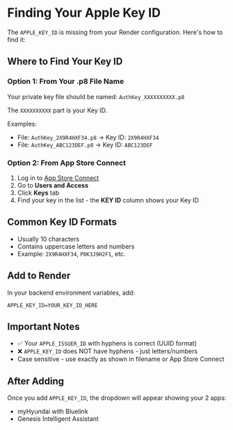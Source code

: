 # Finding Your Apple Key ID

The `APPLE_KEY_ID` is missing from your Render configuration. Here's how to find it:

## Where to Find Your Key ID

### Option 1: From Your .p8 File Name
Your private key file should be named: `AuthKey_XXXXXXXXXX.p8`

The `XXXXXXXXXX` part is your Key ID.

Examples:
- File: `AuthKey_2X9R4HXF34.p8` → Key ID: `2X9R4HXF34`
- File: `AuthKey_ABC123DEF.p8` → Key ID: `ABC123DEF`

### Option 2: From App Store Connect
1. Log in to [App Store Connect](https://appstoreconnect.apple.com)
2. Go to **Users and Access**
3. Click **Keys** tab
4. Find your key in the list - the **KEY ID** column shows your Key ID

## Common Key ID Formats
- Usually 10 characters
- Contains uppercase letters and numbers
- Example: `2X9R4HXF34`, `P8K3J9H2F1`, etc.

## Add to Render

In your backend environment variables, add:
```
APPLE_KEY_ID=YOUR_KEY_ID_HERE
```

## Important Notes
- ✅ Your `APPLE_ISSUER_ID` with hyphens is correct (UUID format)
- ❌ `APPLE_KEY_ID` does NOT have hyphens - just letters/numbers
- Case sensitive - use exactly as shown in filename or App Store Connect

## After Adding
Once you add `APPLE_KEY_ID`, the dropdown will appear showing your 2 apps:
- myHyundai with Bluelink
- Genesis Intelligent Assistant